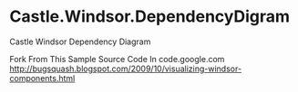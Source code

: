 # Castle.Windsor.DependencyDigram
Castle Windsor Dependency Diagram

Fork From This Sample Source Code In code.google.com 
http://bugsquash.blogspot.com/2009/10/visualizing-windsor-components.html
